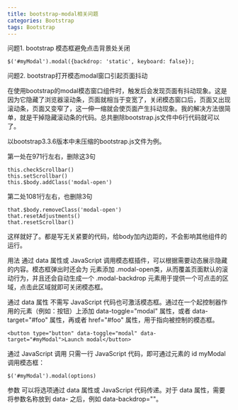 ```yaml
---
title: bootstrap-modal相关问题
categories: Bootstrap
tags: Bootstrap
---
```




问题1. bootstrap 模态框避免点击背景处关闭

```
$('#myModal').modal({backdrop: 'static', keyboard: false}); 
```


问题2. bootstrap打开模态modal窗口引起页面抖动

在使用bootstrap的modal模态窗口组件时，触发后会发现页面有抖动现象。这是因为它隐藏了浏览器滚动条，页面就相当于变宽了，关闭模态窗口后，页面又出现滚动条，页面又变窄了，这一伸一缩就会使页面产生抖动现象。我的解决方法很简单，就是干掉隐藏滚动条的代码。总共删除bootstrap.js文件中6行代码就可以了。

以bootstrap3.3.6版本中未压缩的bootstrap.js文件为例。

第一处在971行左右，删除这3句

```
this.checkScrollbar()
this.setScrollbar()
this.$body.addClass('modal-open')
```


第二处1081行左右，也删除3句

```
that.$body.removeClass('modal-open')
that.resetAdjustments()
that.resetScrollbar()
```


这样就好了。都是写无关紧要的代码，给body加内边距的，不会影响其他组件的运行。


用法
通过 data 属性或 JavaScript 调用模态框插件，可以根据需要动态展示隐藏的内容。模态框弹出时还会为 <body> 元素添加 .modal-open类，从而覆盖页面默认的滚动行为，并且还会自动生成一个 .modal-backdrop 元素用于提供一个可点击的区域，点击此区域就即可关闭模态框。

通过 data 属性
不需写 JavaScript 代码也可激活模态框。通过在一个起控制器作用的元素（例如：按钮）上添加 data-toggle="modal" 属性，或者 data-target="#foo" 属性，再或者 href="#foo" 属性，用于指向被控制的模态框。

```
<button type="button" data-toggle="modal" data-target="#myModal">Launch modal</button>
```


通过 JavaScript 调用
只需一行 JavaScript 代码，即可通过元素的 id myModal 调用模态框：

```
$('#myModal').modal(options)
```


参数
可以将选项通过 data 属性或 JavaScript 代码传递。对于 data 属性，需要将参数名称放到 data- 之后，例如 data-backdrop=""。


